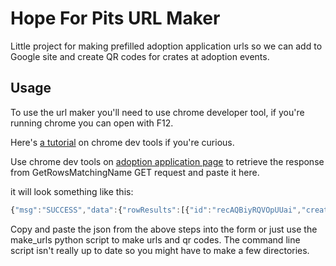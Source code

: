 # Hope For Pits URL Maker

Little project for making prefilled adoption application urls so we can add to Google site and create QR codes for crates at adoption events.

## Usage

To use the url maker you'll need to use chrome developer tool, if you're running chrome you can open with F12.

Here's [a tutorial](https://developer.chrome.com/docs/devtools/open/) on chrome dev tools if you're curious.

Use chrome dev tools on [adoption application page](https://airtable.com/shrL8Ozj2HE2G8LEO) to retrieve the response from GetRowsMatchingName GET request and paste it here.

it will look something like this:

``` js
{"msg":"SUCCESS","data":{"rowResults":[{"id":"recAQBiyRQVOpUUai","createdTime":"2021-07-07T18:53:31.000Z","cellValuesByColumnId":{"fldk63tdzoGOMN8JR":"Brandon"}}...
```

Copy and paste the json from the above steps into the form or just use the make_urls python script to make urls and qr codes. The command line script isn't really up to date so you might have to make a few directories.